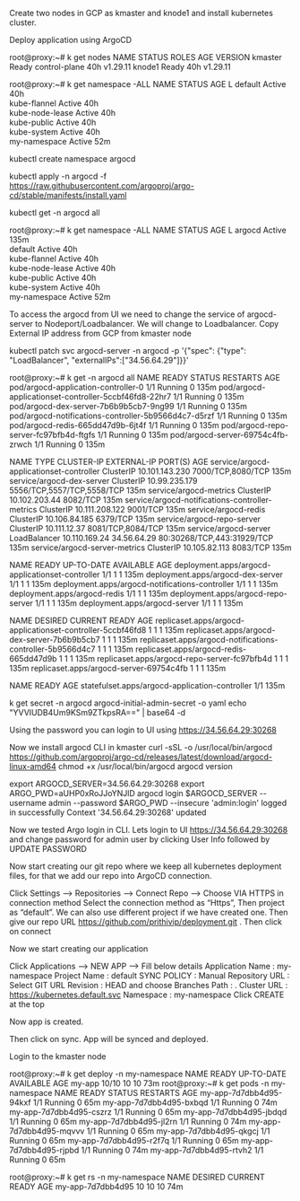 Create two nodes in GCP as kmaster and knode1 and install kubernetes cluster.

Deploy application using ArgoCD 

root@proxy:~# k get nodes
NAME      STATUS   ROLES           AGE   VERSION
kmaster   Ready    control-plane   40h   v1.29.11
knode1    Ready    <none>          40h   v1.29.11

root@proxy:~# k get namespace -ALL
NAME              STATUS   AGE    L
default           Active   40h    
kube-flannel      Active   40h    
kube-node-lease   Active   40h    
kube-public       Active   40h    
kube-system       Active   40h    
my-namespace      Active   52m


kubectl create namespace argocd

kubectl apply -n argocd -f https://raw.githubusercontent.com/argoproj/argo-cd/stable/manifests/install.yaml

kubectl get -n argocd all

root@proxy:~# k get namespace -ALL
NAME              STATUS   AGE    L
argocd            Active   135m   
default           Active   40h    
kube-flannel      Active   40h    
kube-node-lease   Active   40h    
kube-public       Active   40h    
kube-system       Active   40h    
my-namespace      Active   52m

To access the argocd from UI we need to change the service of argocd-server to Nodeport/Loadbalancer. We will change to Loadbalancer.
Copy External IP address from GCP from kmaster node

kubectl patch svc argocd-server -n argocd -p '{"spec": {"type": "LoadBalancer", "externalIPs":["34.56.64.29"]}}'

root@proxy:~# k get -n argocd all
NAME                                                    READY   STATUS    RESTARTS   AGE
pod/argocd-application-controller-0                     1/1     Running   0          135m
pod/argocd-applicationset-controller-5ccbf46fd8-22hr7   1/1     Running   0          135m
pod/argocd-dex-server-7b6b9b5cb7-9ng99                  1/1     Running   0          135m
pod/argocd-notifications-controller-5b9566d4c7-d5rzf    1/1     Running   0          135m
pod/argocd-redis-665dd47d9b-6jt4f                       1/1     Running   0          135m
pod/argocd-repo-server-fc97bfb4d-ftgfs                  1/1     Running   0          135m
pod/argocd-server-69754c4fb-zrwch                       1/1     Running   0          135m


NAME                                              TYPE           CLUSTER-IP       EXTERNAL-IP   PORT(S)                      AGE
service/argocd-applicationset-controller          ClusterIP      10.101.143.230   <none>        7000/TCP,8080/TCP            135m
service/argocd-dex-server                         ClusterIP      10.99.235.179    <none>        5556/TCP,5557/TCP,5558/TCP   135m
service/argocd-metrics                            ClusterIP      10.102.203.44    <none>        8082/TCP                     135m
service/argocd-notifications-controller-metrics   ClusterIP      10.111.208.122   <none>        9001/TCP                     135m
service/argocd-redis                              ClusterIP      10.106.84.185    <none>        6379/TCP                     135m
service/argocd-repo-server                        ClusterIP      10.111.12.37     <none>        8081/TCP,8084/TCP            135m
service/argocd-server                             LoadBalancer   10.110.169.24    34.56.64.29   80:30268/TCP,443:31929/TCP   135m
service/argocd-server-metrics                     ClusterIP      10.105.82.113    <none>        8083/TCP                     135m

NAME                                               READY   UP-TO-DATE   AVAILABLE   AGE
deployment.apps/argocd-applicationset-controller   1/1     1            1           135m
deployment.apps/argocd-dex-server                  1/1     1            1           135m
deployment.apps/argocd-notifications-controller    1/1     1            1           135m
deployment.apps/argocd-redis                       1/1     1            1           135m
deployment.apps/argocd-repo-server                 1/1     1            1           135m
deployment.apps/argocd-server                      1/1     1            1           135m

NAME                                                          DESIRED   CURRENT   READY   AGE
replicaset.apps/argocd-applicationset-controller-5ccbf46fd8   1         1         1       135m
replicaset.apps/argocd-dex-server-7b6b9b5cb7                  1         1         1       135m
replicaset.apps/argocd-notifications-controller-5b9566d4c7    1         1         1       135m
replicaset.apps/argocd-redis-665dd47d9b                       1         1         1       135m
replicaset.apps/argocd-repo-server-fc97bfb4d                  1         1         1       135m
replicaset.apps/argocd-server-69754c4fb                       1         1         1       135m

NAME                                             READY   AGE
statefulset.apps/argocd-application-controller   1/1     135m

k get secret -n argocd argocd-initial-admin-secret -o yaml
echo "YVVIUDB4Um9KSm9ZTkpsRA==" | base64 -d

Using the password you can login to UI using https://34.56.64.29:30268

Now we install argocd CLI in kmaster
curl -sSL -o /usr/local/bin/argocd https://github.com/argoproj/argo-cd/releases/latest/download/argocd-linux-amd64
chmod +x /usr/local/bin/argocd
argocd version

export ARGOCD_SERVER=34.56.64.29:30268
export ARGO_PWD=aUHP0xRoJJoYNJlD
argocd login $ARGOCD_SERVER --username admin --password $ARGO_PWD --insecure
'admin:login' logged in successfully
Context '34.56.64.29:30268' updated

Now we tested Argo login in CLI. Lets login to UI https://34.56.64.29:30268 and change password for admin user by clicking User Info followed by UPDATE PASSWORD

Now start creating our git repo where we keep all kubernetes deployment files, for that we add our repo into ArgoCD connection.

Click Settings --> Repositories --> Connect Repo --> Choose VIA HTTPS in connection method 
Select the connection method as “Https”, Then project as “default”. We can also use different project if we have created one. Then give our repo URL https://github.com/prithivip/deployment.git . Then click on connect 

Now we start creating our application

Click Applications --> NEW APP --> Fill below details
Application Name : my-namespace
Project Name : default
SYNC POLICY : Manual
Repository URL : Select GIT URL
Revision : HEAD  and choose Branches
Path : .
Cluster URL : https://kubernetes.default.svc
Namespace : my-namespace
Click CREATE at the top 

Now app is created.

Then click on sync. App will be synced and deployed.

Login to the kmaster node

root@proxy:~# k get deploy -n my-namespace
NAME     READY   UP-TO-DATE   AVAILABLE   AGE
my-app   10/10   10           10          73m
root@proxy:~# k get pods -n my-namespace
NAME                      READY   STATUS    RESTARTS   AGE
my-app-7d7dbb4d95-94kxf   1/1     Running   0          65m
my-app-7d7dbb4d95-bxbqd   1/1     Running   0          74m
my-app-7d7dbb4d95-cszrz   1/1     Running   0          65m
my-app-7d7dbb4d95-jbdqd   1/1     Running   0          65m
my-app-7d7dbb4d95-jl2rn   1/1     Running   0          74m
my-app-7d7dbb4d95-mqvvv   1/1     Running   0          65m
my-app-7d7dbb4d95-qkgcj   1/1     Running   0          65m
my-app-7d7dbb4d95-r2f7q   1/1     Running   0          65m
my-app-7d7dbb4d95-rjpbd   1/1     Running   0          74m
my-app-7d7dbb4d95-rtvh2   1/1     Running   0          65m

root@proxy:~# k get rs -n my-namespace
NAME                DESIRED   CURRENT   READY   AGE
my-app-7d7dbb4d95   10        10        10      74m


